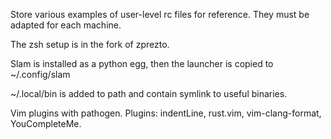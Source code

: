 Store various examples of user-level rc files for reference.
They must be adapted for each machine.

The zsh setup is in the fork of zprezto.

Slam is installed as a python egg, then the launcher is copied to ~/.config/slam

~/.local/bin is added to path and contain symlink to useful binaries.

Vim plugins with pathogen.
Plugins: indentLine, rust.vim, vim-clang-format, YouCompleteMe.
